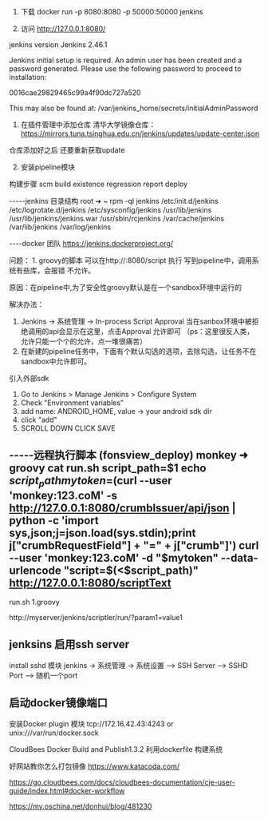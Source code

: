 1. 下载
docker run -p 8080:8080 -p 50000:50000 jenkins

2. 访问 
http://127.0.0.1:8080/


jenkins version
Jenkins 2.46.1


Jenkins initial setup is required. An admin user has been created and a password generated.
Please use the following password to proceed to installation:

0016cae29829465c99a4f90dc727a520

This may also be found at: /var/jenkins_home/secrets/initialAdminPassword

1. 在插件管理中添加仓库
清华大学镜像仓库：
https://mirrors.tuna.tsinghua.edu.cn/jenkins/updates/update-center.json

仓库添加好之后 还要重新获取update

2. 安装pipeline模块

构建步骤
scm	build	existence	regression	report	deploy




-----jenkins 目录结构
root ➜  ~ rpm -ql jenkins
/etc/init.d/jenkins
/etc/logrotate.d/jenkins
/etc/sysconfig/jenkins
/usr/lib/jenkins
/usr/lib/jenkins/jenkins.war
/usr/sbin/rcjenkins
/var/cache/jenkins
/var/lib/jenkins
/var/log/jenkins


----docker 团队
https://jenkins.dockerproject.org/



问题：
1.
groovy的脚本 可以在http://<jenkins>:8080/script 执行
写到pipeline中，调用系统有些库，会报错 不允许。

原因：在pipeline中,为了安全性groovy默认是在一个sandbox环境中运行的

解决办法：
1. Jenkins -> 系统管理 -> In-process Script Approval 当在sanbox环境中被拒绝调用的api会显示在这里，点击Approval 允许即可  （ps：这里很反人类，允许只能一个个的允许，点一堆很痛苦）
2. 在新建的pipeline任务中，下面有个默认勾选的选项，去除勾选，让任务不在sandbox中允许即可。


引入外部sdk
1. Go to Jenkins > Manage Jenkins > Configure System
2. Check "Environment variables"
3. add name: ANDROID_HOME, value -> your android sdk dir
4. click "add"
5. SCROLL DOWN CLICK SAVE


-----远程执行脚本
(fonsview_deploy) monkey ➜  groovy cat run.sh 
script_path=$1
echo $script_path
mytoken=$(curl --user 'monkey:123.coM' -s http://127.0.0.1:8080/crumbIssuer/api/json | python -c 'import sys,json;j=json.load(sys.stdin);print j["crumbRequestField"] + "=" + j["crumb"]')
curl --user 'monkey:123.coM' -d "$mytoken" --data-urlencode "script=$(<$script_path)" http://127.0.0.1:8080/scriptText
---
run.sh 1.groovy

http://myserver/jenkins/scriptler/run/<yourScriptId>?param1=value1

## jenksins 启用ssh server
install sshd 模块
jenkins -> 系统管理 -> 系统设置 --> SSH Server --> SSHD Port	--> 随机一个port

## 启动docker镜像端口
安装Docker plugin 模块
 tcp://172.16.42.43:4243 or unix:///var/run/docker.sock


CloudBees Docker Build and Publish1.3.2  利用dockerfile 构建系统

好网站教你怎么打包镜像
https://www.katacoda.com/

https://go.cloudbees.com/docs/cloudbees-documentation/cje-user-guide/index.html#docker-workflow

https://my.oschina.net/donhui/blog/481230